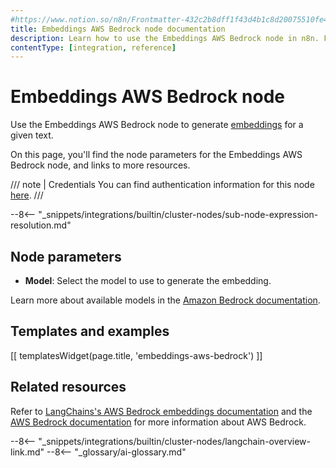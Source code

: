 ```yaml
---
#https://www.notion.so/n8n/Frontmatter-432c2b8dff1f43d4b1c8d20075510fe4
title: Embeddings AWS Bedrock node documentation
description: Learn how to use the Embeddings AWS Bedrock node in n8n. Follow technical documentation to integrate Embeddings AWS Bedrock node into your workflows.
contentType: [integration, reference]
---
```


# Embeddings AWS Bedrock node

Use the Embeddings AWS Bedrock node to generate [embeddings](/glossary.md#ai-embedding) for a given text.

On this page, you'll find the node parameters for the Embeddings AWS Bedrock node, and links to more resources.

/// note | Credentials
You can find authentication information for this node [here](/integrations/builtin/credentials/aws.md).
///

--8<-- "_snippets/integrations/builtin/cluster-nodes/sub-node-expression-resolution.md"

## Node parameters

* **Model**: Select the model to use to generate the embedding.

Learn more about available models in the [Amazon Bedrock documentation](https://docs.aws.amazon.com/bedrock/latest/userguide/what-is-bedrock.html). 

## Templates and examples

<!-- see https://www.notion.so/n8n/Pull-in-templates-for-the-integrations-pages-37c716837b804d30a33b47475f6e3780 -->
[[ templatesWidget(page.title, 'embeddings-aws-bedrock') ]]

## Related resources

Refer to [LangChains's AWS Bedrock embeddings documentation](https://js.langchain.com/docs/integrations/platforms/aws/#text-embedding-models) and the [AWS Bedrock documentation](https://docs.aws.amazon.com/bedrock/) for more information about AWS Bedrock.

--8<-- "_snippets/integrations/builtin/cluster-nodes/langchain-overview-link.md"
--8<-- "_glossary/ai-glossary.md"

